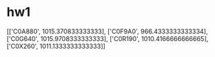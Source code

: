 # hw1
[['C0A880', 1015.370833333333], ['C0F9A0', 966.4333333333334], ['C0G640', 1015.9708333333333], ['C0R190', 1010.4166666666665], ['C0X260', 1011.1333333333333]]
